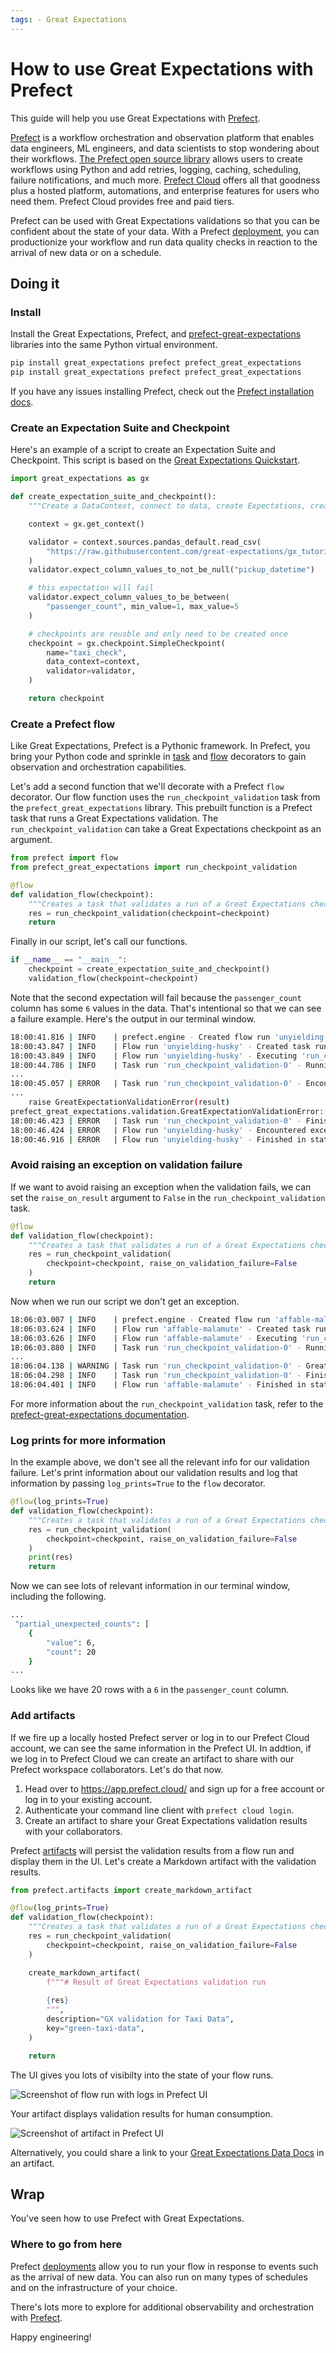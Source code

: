 ```yaml
---
tags: - Great Expectations
---
```


# How to use Great Expectations with Prefect 

This guide will help you use Great Expectations with [Prefect](https://prefect.io/).

[Prefect](https://prefect.io/) is a workflow orchestration and observation platform that enables data engineers, ML engineers, and data scientists to stop wondering about their workflows. [The Prefect open source library](https://docs.prefect.io) allows users to create workflows using Python and add retries, logging, caching, scheduling, failure notifications, and much more. [Prefect Cloud](https://www.prefect.io/cloud/) offers all that goodness plus a hosted platform, automations, and enterprise features for users who need them. Prefect Cloud provides free and paid tiers.

Prefect can be used with Great Expectations validations so that you can be confident about the state of your data. With a Prefect [deployment](https://docs.prefect.io/latest/concepts/deployments/), you can productionize your workflow and run data quality checks in reaction to the arrival of new data or on a schedule. 

## Doing it

### Install 

Install the Great Expectations, Prefect, and [prefect-great-expectations](https://prefecthq.github.io/prefect-great-expectations/) libraries into the same Python virtual environment. 

```bash
pip install great_expectations prefect prefect_great_expectations
pip install great_expectations prefect prefect_great_expectations
```

If you have any issues installing Prefect, check out the [Prefect installation docs](https://docs.prefect.io/latest/getting-started/installation/).

### Create an Expectation Suite and Checkpoint

Here's an example of a script to create an Expectation Suite and Checkpoint. This script is based on the [Great Expectations Quickstart](https://docs.greatexpectations.io/docs/tutorials/quickstart/). 

```python
import great_expectations as gx

def create_expectation_suite_and_checkpoint():
    """Create a DataContext, connect to data, create Expectations, create and return a checkpoint."""

    context = gx.get_context()

    validator = context.sources.pandas_default.read_csv(
        "https://raw.githubusercontent.com/great-expectations/gx_tutorials/main/data/yellow_tripdata_sample_2019-01.csv"
    )
    validator.expect_column_values_to_not_be_null("pickup_datetime")

    # this expectation will fail
    validator.expect_column_values_to_be_between(
        "passenger_count", min_value=1, max_value=5
    )

    # checkpoints are reusble and only need to be created once
    checkpoint = gx.checkpoint.SimpleCheckpoint(
        name="taxi_check",
        data_context=context,
        validator=validator,
    )

    return checkpoint
```

### Create a Prefect flow

Like Great Expectations, Prefect is a Pythonic framework. In Prefect, you bring your Python code and sprinkle in [task](https://docs.prefect.io/latest/concepts/flows/l) and [flow](https://docs.prefect.io/latest/concepts/flows/) decorators to gain observation and orchestration capabilities. 

Let's add a second function that we'll decorate with a Prefect `flow` decorator. Our flow function uses the `run_checkpoint_validation` task from the `prefect_great_expectations` library. This prebuilt function is a Prefect task that runs a Great Expectations validation. The `run_checkpoint_validation` can take a Great Expectations checkpoint as an argument. 

```python
from prefect import flow
from prefect_great_expectations import run_checkpoint_validation

@flow
def validation_flow(checkpoint):
    """Creates a task that validates a run of a Great Expectations checkpoint"""
    res = run_checkpoint_validation(checkpoint=checkpoint)
    return 
```

Finally in our script, let's call our functions.

```python
if __name__ == "__main__":
    checkpoint = create_expectation_suite_and_checkpoint()
    validation_flow(checkpoint=checkpoint)
```

Note that the second expectation will fail because the `passenger_count` column has some `6` values in the data. That's intentional so that we can see a failure example. Here's the output in our terminal window. 

```bash
18:00:41.816 | INFO    | prefect.engine - Created flow run 'unyielding-husky' for flow 'validation-flow'
18:00:43.847 | INFO    | Flow run 'unyielding-husky' - Created task run 'run_checkpoint_validation-0' for task 'run_checkpoint_validation'
18:00:43.849 | INFO    | Flow run 'unyielding-husky' - Executing 'run_checkpoint_validation-0' immediately...
18:00:44.786 | INFO    | Task run 'run_checkpoint_validation-0' - Running Great Expectations validation...
...
18:00:45.057 | ERROR   | Task run 'run_checkpoint_validation-0' - Encountered exception during execution:
...
    raise GreatExpectationValidationError(result)
prefect_great_expectations.validation.GreatExpectationValidationError: Great Expectations Validation failed. Check result on this exception for more details.
18:00:46.423 | ERROR   | Task run 'run_checkpoint_validation-0' - Finished in state Failed('Task run encountered an exception: prefect_great_expectations.validation.GreatExpectationValidationError: Great Expectations Validation failed. Check result on this exception for more details.\n')
18:00:46.424 | ERROR   | Flow run 'unyielding-husky' - Encountered exception during execution:
18:00:46.916 | ERROR   | Flow run 'unyielding-husky' - Finished in state Failed('Flow run encountered an exception. prefect_great_expectations.validation.GreatExpectationValidationError: Great Expectations Validation failed...
```

### Avoid raising an exception on validation failure

If we want to avoid raising an exception when the validation fails, we can set the `raise_on_result` argument to `False` in the `run_checkpoint_validation` task. 

```python
@flow
def validation_flow(checkpoint):
    """Creates a task that validates a run of a Great Expectations checkpoint"""
    res = run_checkpoint_validation(
        checkpoint=checkpoint, raise_on_validation_failure=False
    )
    return
```

Now when we run our script we don't get an exception. 

```bash
18:06:03.007 | INFO    | prefect.engine - Created flow run 'affable-malamute' for flow 'validation-flow'
18:06:03.624 | INFO    | Flow run 'affable-malamute' - Created task run 'run_checkpoint_validation-0' for task 'run_checkpoint_validation'
18:06:03.626 | INFO    | Flow run 'affable-malamute' - Executing 'run_checkpoint_validation-0' immediately...
18:06:03.880 | INFO    | Task run 'run_checkpoint_validation-0' - Running Great Expectations validation...
...
18:06:04.138 | WARNING | Task run 'run_checkpoint_validation-0' - Great Expectations validation run  failed
18:06:04.298 | INFO    | Task run 'run_checkpoint_validation-0' - Finished in state Completed()
18:06:04.401 | INFO    | Flow run 'affable-malamute' - Finished in state Completed('All states completed.')
```

For more information about the `run_checkpoint_validation` task, refer to the [prefect-great-expectations documentation](https://prefecthq.github.io/prefect-great-expectations/validation/).

### Log prints for more information

In the example above, we don't see all the relevant info for our validation failure. Let's print information about our validation results and log that information by passing `log_prints=True` to the `flow` decorator. 

```python
@flow(log_prints=True)
def validation_flow(checkpoint):
    """Creates a task that validates a run of a Great Expectations checkpoint"""
    res = run_checkpoint_validation(
        checkpoint=checkpoint, raise_on_validation_failure=False
    )
    print(res)
    return
```

Now we can see lots of relevant information in our terminal window, including the following. 

```bash
...
 "partial_unexpected_counts": [
    {
        "value": 6,
        "count": 20
    } 
...
```

Looks like we have 20 rows with a `6` in the `passenger_count` column.

### Add artifacts  

If we fire up a locally hosted Prefect server or log in to our Prefect Cloud account, we can see the same information in the Prefect UI. In addtion, if we log in to Prefect Cloud we can create an artifact to share with our Prefect workspace collaborators. Let's do that now.

1. Head over to https://app.prefect.cloud/ and sign up for a free account or log in to your existing account.
1. Authenticate your command line client with `prefect cloud login`. 
1. Create an artifact to share your Great Expectations validation results with your collaborators. 

Prefect [artifacts](https://docs.prefect.io/latest/concepts/artifacts/) will persist the validation results from a flow run and display them in the UI. Let's create a Markdown artifact with the validation results.

```python
from prefect.artifacts import create_markdown_artifact

@flow(log_prints=True)
def validation_flow(checkpoint):
    """Creates a task that validates a run of a Great Expectations checkpoint"""
    res = run_checkpoint_validation(
        checkpoint=checkpoint, raise_on_validation_failure=False
    )

    create_markdown_artifact(
        f"""# Result of Great Expectations validation run
         
        {res}
        """,
        description="GX validation for Taxi Data",
        key="green-taxi-data",
    )

    return
```

The UI gives you lots of visibilty into the state of your flow runs. 

![Screenshot of flow run with logs in Prefect UI](../../docs/images/flow_run.png)

Your artifact displays validation results for human consumption.

![Screenshot of artifact in Prefect UI](../../docs/images/artifact.png)

Alternatively, you could share a link to your [Great Expectations Data Docs](https://docs.greatexpectations.io/docs/guides/setup/configuring_data_docs/how_to_host_and_share_data_docs_on_amazon_s3) in an artifact. 

## Wrap

You've seen how to use Prefect with Great Expectations. 

### Where to go from here

Prefect [deployments](https://docs.prefect.io/latest/concepts/deployments/) allow you to run your flow in response to events such as the arrival of new data. You can also run on many types of schedules and on the infrastructure of your choice.

There's lots more to explore for additional observability and orchestration with [Prefect](https://docs.prefect.io/latest/).

Happy engineering!